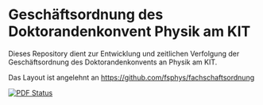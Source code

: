 # Geschäftsordnung des Doktorandenkonvent Physik am KIT

Dieses Repository dient zur Entwicklung und zeitlichen Verfolgung der Geschäftsordnung des Doktorandenkonvents an Physik am KIT.

Das Layout ist angelehnt an https://github.com/fsphys/fachschaftsordnung

[![PDF Status](https://www.sharelatex.com/github/repos/Doktorandenkonvent-Physik/Geschaeftsordnung/builds/latest/badge.svg)](https://www.sharelatex.com/github/repos/Doktorandenkonvent-Physik/Geschaeftsordnung/builds/latest/output.pdf)
